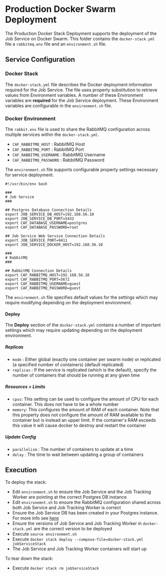 # Production Docker Swarm Deployment

The Production Docker Stack Deployment supports the deployment of the Job Service on Docker Swarm. This folder contains the `docker-stack.yml` file a `rabbitmq.env` file and an `environment.sh` file.

## Service Configuration

### Docker Stack
The `docker-stack.yml` file describes the Docker deployment information required for the Job Service. The file uses property substitution to retrieve values from Environment variables. A number of these Environment variables are **required** for the Job Service deployment. These Environment variables are configurable in the `environment.sh` file.

### Docker Environment
The `rabbit.env` file is used to share the RabbitMQ configuration across multiple services within the `docker-stack.yml`.
* `CAF_RABBITMQ_HOST` : RabbitMQ Host  
* `CAF_RABBITMQ_PORT` : RabbitMQ Port  
* `CAF_RABBITMQ_USERNAME` : RabbitMQ Username  
* `CAF_RABBITMQ_PASSWORD` : RabbitMQ Password  

The `environment.sh` file supports configurable property settings necessary for service deployment.  
```  
#!/usr/bin/env bash

###
# Job Service 
###

## Postgres Database Connection Details
export JOB_SERVICE_DB_HOST=192.168.56.10
export JOB_SERVICE_DB_PORT=5432
export CAF_DATABASE_USERNAME=postgres
export CAF_DATABASE_PASSWORD=root

## Job Service Web Service Connection Details
export JOB_SERVICE_PORT=9411
export JOB_SERVICE_DOCKER_HOST=192.168.56.10

###
# RabbitMQ
###

## RabbitMQ Connection Details
export CAF_RABBITMQ_HOST=192.168.56.10
export CAF_RABBITMQ_PORT=5672
export CAF_RABBITMQ_USERNAME=guest
export CAF_RABBITMQ_PASSWORD=guest
```  

The `environment.sh` file specifies default values for the settings which may require modifying depending on the deployment environment.

#### Deploy

The **Deploy** section of the `docker-stack.yml` contains a number of important settings which may require updating depending on the deployment environment.

##### Replicas
* `mode` : Either global (exactly one container per swarm node) or replicated (a specified number of containers) (default replicated)
* `replicas` : If the service is replicated (which is the default), specify the number of containers that should be running at any given time

##### Resources > Limits
* `cpus`: This setting can be used to configure the amount of CPU for each container. This does not have to be a whole number
* `memory`: This configures the amount of RAM of each container. Note that this property does not configure the amount of RAM available to the container but is instead an upper limit. If the container's RAM exceeds this value it will cause docker to destroy and restart the container

##### Update Config
* `parallelism` : The number of containers to update at a time
* `delay` : The time to wait between updating a group of containers

## Execution

To deploy the stack:  
* Edit `environment.sh` to ensure the Job Service and the Job Tracking Worker are pointing at the correct Postgres DB instance  
* Edit `environemnt.sh` to ensure the RabbitMQ configuration shared across both Job Service and Job Tracking Worker is correct  
* Ensure the Job Service DB has been created in your Postgres instance. For more info see [here](https://github.com/JobService/job-service/tree/develop/job-service-postgres-container#external-job-service-database-install)
* Ensure the versions of Job Service and Job Tracking Worker in `docker-stack.yml` are the correct version to be deployed
* Execute `source environment.sh`  
* Execute `docker stack deploy --compose-file=docker-stack.yml jobServiceStack`  
* The Job Service and Job Tracking Worker containers will start up  

To tear down the stack:  
* Execute `docker stack rm jobServiceStack`  
